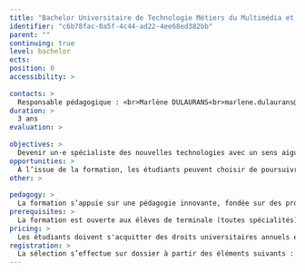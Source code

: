 ```yaml
---
title: "Bachelor Universitaire de Technologie Métiers du Multimédia et de l&#39;Internet"
identifier: "c6b78fac-0a5f-4c44-ad22-4ee68ed382bb"
parent: ""
continuing: true
level: bachelor
ects: 
position: 0
accessibility: >
   
contacts: >
  Responsable pédagogique : <br>Marlène DULAURANS<br>marlene.dulaurans@iut.u-bordeaux-montaigne.fr<br><br>Secrétariat : <br>Quentin Bessière<br>mmipub@iut.u-bordeaux-montaigne.fr<br>05 57 12 20 40 
duration: >
  3 ans 
evaluation: >
   
objectives: >
  Devenir un·e spécialiste des nouvelles technologies avec un sens aigu de la communication pour :<br>-    comprendre les écosystèmes, les besoins des utilisateurs et les dispositifs de communication numérique,<br>-    concevoir ou co-concevoir une réponse stratégique pertinente à une problématique complexe,<br>-    exprimer un message avec les médias numériques pour informer et communiquer,<br>-    développer pour le web et les médias numériques,<br>-    entreprendre dans le secteur du numérique.<br><br>A l’issue des deux premières années de BUT, les étudiants pourront choisir l’un des trois parcours de la spécialité.<br><br>→ Parcours Communication numérique et design d’expérience<br>Ce parcours s’appuie sur la compétence “concevoir” et met l’accent sur la stratégie de communication numérique, le design de service et la prise en compte des aspects humains. Il forme des chargés de communication numérique, des UX designers, des planneurs stratégiques, des spécialistes du référencement…<br><br>→ Parcours Création numérique<br>Ce parcours s’appuie sur la compétence “exprimer” et met l’accent sur la création et le récit. Il forme des designers, direct·eurs·rices artistiques, réalisat·eurs·rices, infographistes, game designers, vidéastes…<br><br>→ Parcours Développement web et dispositifs interactifs<br>Ce parcours s’appuie sur la compétence “développer” et met l’accent sur le code. Il forme des intégrateurs web, des développeurs front, back ou full-stack, des intégrateurs d’applications pour des dispositifs interactifs, de réalité virtuelle… 
opportunities: >
  À l’issue de la formation, les étudiants peuvent choisir de poursuivre en master spécialisé ou s’insérer selon les trois parcours proposés.<br><br>  <strong>Parcours Stratégie de communication numérique et design d’expérience</strong><br>Secteurs d’activités : agences de communication, agences Web, services de communication des grandes entreprises, organisations, PME ou PMI.<br>Métiers ciblés : chargé de communication numérique, chef de projet, product owner, UX designer, spécialiste SEO, rédacteur web, community manager, consultant analytics.<br><br>  <strong>Parcours Création numérique</strong><br>Secteurs d’activités : agences de communication, agences web, agences publicitaires, services de communication des grandes entreprises ou organisations.<br>Métiers ciblés : directeur artistique, web/UI designer, motion designer, réalisateur, infographiste, game designer.<br><br>  <strong>Parcours Développement web et dispositifs interactifs</strong><br>Secteurs d’activités : agences de communication, agences web, start-up, sociétés de services informatiques, services de communication des grandes entreprises ou organisations.<br>Métiers ciblés : intégrateur, développeur back, développeur front, développeur full stack, métiers de la scénographie numérique, intégrateur de dispositifs de la réalité virtuelle. 
other: >
   
pedagogy: >
  La formation s’appuie sur une pédagogie innovante, fondée sur des projets interdisciplinaires, des ateliers encadrés par des enseignants et des intervenants extérieurs issus du monde de l’entreprise, et une approche culturelle et opérationnelle des enjeux environnementaux et éthiques du numérique.<br><br>Les 3 années du programme national comportent 2000 heures de formation sur 6 semestres, 600 heures de projets tutorés, 22 à 26 semaines de stage. Les cours se déroulent du lundi au vendredi, avec une moyenne annuelle de 33 heures par semaine.<br>En voici quelques-uns : culture des médias, communication, programmation, 2 langues étrangères, écritures numériques, marketing &amp; webmarketing, connaissances de l’entreprise, droit, gestion de projet, création numérique (design interactif, audiovisuel…), etc. 
prerequisites: >
  La formation est ouverte aux élèves de terminale (toutes spécialités), aux titulaires du baccalauréat ou d’un diplôme équivalent (DAEU, etc.), aux étudiants de l’enseignement supérieur. 
pricing: >
  Les étudiants doivent s'acquitter des droits universitaires annuels et justifier d'une assurance responsabilité civile.<br>Plus d’informations dans la rubrique Scolarité. 
registration: >
  La sélection s’effectue sur dossier à partir des éléments suivants : cursus scolaire/universitaire, parcours comportant les éventuelles expériences pré-professionnelles, projet de formation motivé, réponses aux six questions complémentaires.<br><br>Pour postuler au sein de l’IUT, vous devez saisir vos vœux sur la plateforme Parcoursup.<br>Plus d’informations → Être candidat·e<br>Veuillez vous référer au calendrier Parcoursup pour prendre connaissance des dates des différentes étapes de candidature. 
---
```


